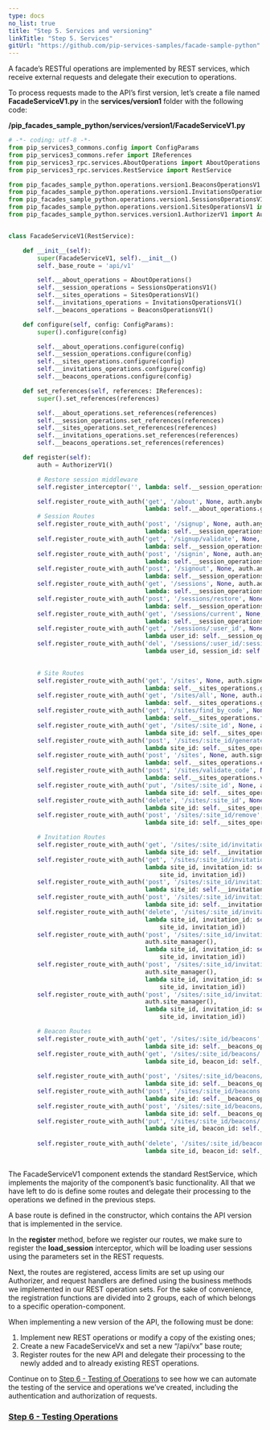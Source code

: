 ```yaml
---
type: docs
no_list: true
title: "Step 5. Services and versioning"
linkTitle: "Step 5. Services" 
gitUrl: "https://github.com/pip-services-samples/facade-sample-python"
---
```

A facade’s RESTful operations are implemented by REST services, which receive external requests and delegate their execution to operations.

To process requests made to the API’s first version, let’s create a file named **FacadeServiceV1.py** in the **services/version1** folder with the following code:

**/pip_facades_sample_python/services/version1/FacadeServiceV1.py**

```python
# -*- coding: utf-8 -*-
from pip_services3_commons.config import ConfigParams
from pip_services3_commons.refer import IReferences
from pip_services3_rpc.services.AboutOperations import AboutOperations
from pip_services3_rpc.services.RestService import RestService

from pip_facades_sample_python.operations.version1.BeaconsOperationsV1 import BeaconsOperationsV1
from pip_facades_sample_python.operations.version1.InvitationsOperationsV1 import InvitationsOperationsV1
from pip_facades_sample_python.operations.version1.SessionsOperationsV1 import SessionsOperationsV1
from pip_facades_sample_python.operations.version1.SitesOperationsV1 import SitesOperationsV1
from pip_facades_sample_python.services.version1.AuthorizerV1 import AuthorizerV1


class FacadeServiceV1(RestService):

    def __init__(self):
        super(FacadeServiceV1, self).__init__()
        self._base_route = 'api/v1'

        self.__about_operations = AboutOperations()
        self.__session_operations = SessionsOperationsV1()
        self.__sites_operations = SitesOperationsV1()
        self.__invitations_operations = InvitationsOperationsV1()
        self.__beacons_operations = BeaconsOperationsV1()

    def configure(self, config: ConfigParams):
        super().configure(config)

        self.__about_operations.configure(config)
        self.__session_operations.configure(config)
        self.__sites_operations.configure(config)
        self.__invitations_operations.configure(config)
        self.__beacons_operations.configure(config)

    def set_references(self, references: IReferences):
        super().set_references(references)

        self.__about_operations.set_references(references)
        self.__session_operations.set_references(references)
        self.__sites_operations.set_references(references)
        self.__invitations_operations.set_references(references)
        self.__beacons_operations.set_references(references)

    def register(self):
        auth = AuthorizerV1()

        # Restore session middleware
        self.register_interceptor('', lambda: self.__session_operations.load_session())

        self.register_route_with_auth('get', '/about', None, auth.anybody(),
                                      lambda: self.__about_operations.get_about())
        # Session Routes
        self.register_route_with_auth('post', '/signup', None, auth.anybody(),
                                      lambda: self.__session_operations.signup())
        self.register_route_with_auth('get', '/signup/validate', None, auth.anybody(),
                                      lambda: self.__session_operations.signup_validate())
        self.register_route_with_auth('post', '/signin', None, auth.anybody(),
                                      lambda: self.__session_operations.signin())
        self.register_route_with_auth('post', '/signout', None, auth.anybody(),
                                      lambda: self.__session_operations.signout())
        self.register_route_with_auth('get', '/sessions', None, auth.admin(),
                                      lambda: self.__session_operations.get_sessions())
        self.register_route_with_auth('post', '/sessions/restore', None, auth.signed(),
                                      lambda: self.__session_operations.restore_session())
        self.register_route_with_auth('get', '/sessions/current', None, auth.signed(),
                                      lambda: self.__session_operations.get_current_session())
        self.register_route_with_auth('get', '/sessions/:user_id', None, auth.owner_or_admin('user_id'),
                                      lambda user_id: self.__session_operations.get_user_sessions(user_id))
        self.register_route_with_auth('del', '/sessions/:user_id/:session_id', None, auth.owner_or_admin('user_id'),
                                      lambda user_id, session_id: self.__session_operations.close_session(user_id,
                                                                                                          session_id))

        # Site Routes
        self.register_route_with_auth('get', '/sites', None, auth.signed(),
                                      lambda: self.__sites_operations.get_authorized_sites())
        self.register_route_with_auth('get', '/sites/all', None, auth.admin(),
                                      lambda: self.__sites_operations.get_sites())
        self.register_route_with_auth('get', '/sites/find_by_code', None, auth.anybody(),
                                      lambda: self.__sites_operations.find_site_by_code())
        self.register_route_with_auth('get', '/sites/:site_id', None, auth.site_user(),
                                      lambda site_id: self.__sites_operations.get_site(site_id))
        self.register_route_with_auth('post', '/sites/:site_id/generate_code', None, auth.site_admin(),
                                      lambda site_id: self.__sites_operations.generate_code(site_id))
        self.register_route_with_auth('post', '/sites', None, auth.signed(),
                                      lambda: self.__sites_operations.create_site())
        self.register_route_with_auth('post', '/sites/validate_code', None, auth.signed(),
                                      lambda: self.__sites_operations.validate_site_code())
        self.register_route_with_auth('put', '/sites/:site_id', None, auth.site_admin(),
                                      lambda site_id: self.__sites_operations.update_site(site_id))
        self.register_route_with_auth('delete', '/sites/:site_id', None, auth.admin(),
                                      lambda site_id: self.__sites_operations.delete_site(site_id))
        self.register_route_with_auth('post', '/sites/:site_id/remove', None, auth.site_user(),
                                      lambda site_id: self.__sites_operations.remove_site(site_id))

        # Invitation Routes
        self.register_route_with_auth('get', '/sites/:site_id/invitations', None, auth.site_user(),
                                      lambda site_id: self.__invitations_operations.get_invitations(site_id))
        self.register_route_with_auth('get', '/sites/:site_id/invitations/:invitation_id', None, auth.site_user(),
                                      lambda site_id, invitation_id: self.__invitations_operations.get_invitation(
                                          site_id, invitation_id))
        self.register_route_with_auth('post', '/sites/:site_id/invitations', None, auth.signed(),
                                      lambda site_id: self.__invitations_operations.send_invitation(site_id))
        self.register_route_with_auth('post', '/sites/:site_id/invitations/notify', None, auth.site_manager(),
                                      lambda site_id: self.__invitations_operations.notify_invitation(site_id))
        self.register_route_with_auth('delete', '/sites/:site_id/invitations/:invitation_id', None, auth.site_manager(),
                                      lambda site_id, invitation_id: self.__invitations_operations.delete_invitation(
                                          site_id, invitation_id))
        self.register_route_with_auth('post', '/sites/:site_id/invitations/:invitation_id/approve', None,
                                      auth.site_manager(),
                                      lambda site_id, invitation_id: self.__invitations_operations.approve_invitation(
                                          site_id, invitation_id))
        self.register_route_with_auth('post', '/sites/:site_id/invitations/:invitation_id/deny', None,
                                      auth.site_manager(),
                                      lambda site_id, invitation_id: self.__invitations_operations.deny_invitation(
                                          site_id, invitation_id))
        self.register_route_with_auth('post', '/sites/:site_id/invitations/:invitation_id/resend', None,
                                      auth.site_manager(),
                                      lambda site_id, invitation_id: self.__invitations_operations.resend_invitation(
                                          site_id, invitation_id))

        # Beacon Routes
        self.register_route_with_auth('get', '/sites/:site_id/beacons', None, auth.site_user(),
                                      lambda site_id: self.__beacons_operations.get_beacons(site_id))
        self.register_route_with_auth('get', '/sites/:site_id/beacons/:beacon_id', None, auth.site_user(),
                                      lambda site_id, beacon_id: self.__beacons_operations.get_beacon(site_id,
                                                                                                      beacon_id))
        self.register_route_with_auth('post', '/sites/:site_id/beacons/calculate_position', None, auth.site_user(),
                                      lambda site_id: self.__beacons_operations.calculate_position(site_id))
        self.register_route_with_auth('post', '/sites/:site_id/beacons', None, auth.site_user(),
                                      lambda site_id: self.__beacons_operations.create_beacon(site_id))
        self.register_route_with_auth('post', '/sites/:site_id/beacons/validate_udi', None, auth.signed(),
                                      lambda site_id: self.__beacons_operations.validate_beacon_udi(site_id))
        self.register_route_with_auth('put', '/sites/:site_id/beacons/:beacon_id', None, auth.site_user(),
                                      lambda site_id, beacon_id: self.__beacons_operations.update_beacon(site_id,
                                                                                                         beacon_id))
        self.register_route_with_auth('delete', '/sites/:site_id/beacons/:beacon_id', None, auth.site_user(),
                                      lambda site_id, beacon_id: self.__beacons_operations.delete_beacon(site_id,
                                                                                                         beacon_id))
```

The FacadeServiceV1 component extends the standard RestService, which implements the majority of the component’s basic functionality. All that we have left to do is define some routes and delegate their processing to the operations we defined in the previous steps.


A base route is defined in the constructor, which contains the API version that is implemented in the service.


In the **register** method, before we register our routes, we make sure to register the **load_session** interceptor, which will be loading user sessions using the parameters set in the REST requests.


Next, the routes are registered, access limits are set up using our Authorizer, and request handlers are defined using the business methods we implemented in our REST operation sets. For the sake of convenience, the registration functions are divided into 2 groups, each of which belongs to a specific operation-component.


When implementing a new version of the API, the following must be done:


1. Implement new REST operations or modify a copy of the existing ones;
2. Create a new FacadeServiceVx and set a new “/api/vx” base route;
3. Register routes for the new API and delegate their processing to the newly added and to already existing REST operations.

Continue on to [Step 6 - Testing of Operations](../step6) to see how we can automate the testing of the service and operations we’ve created, including the authentication and authorization of requests.

<span class="hide-title-link">

### [Step 6 - Testing Operations](../step6)

</span>
